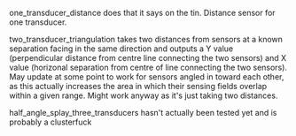 one_transducer_distance does that it says on the tin. Distance sensor for one transducer. 

two_transducer_triangulation takes two distances from sensors at a known separation facing in the same direction and outputs a Y value (perpendicular distance from centre line connecting the two sensors) and X value (horizonal separation from centre of line connecting the two sensors). May update at some point to work for sensors angled in toward each other, as this actually increases the area in which their sensing fields overlap within a given range. Might work anyway as it's just taking two distances. 

half_angle_splay_three_transducers hasn't actually been tested yet and is probably a clusterfuck
